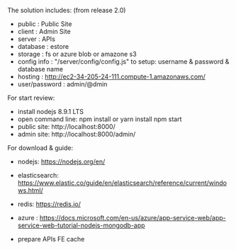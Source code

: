 ﻿The solution includes: (from release 2.0)
- public        : Public Site
- client        : Admin Site
- server        : APIs
- database      : estore
- storage       : fs or azure blob or amazone s3
- config info   : "/server/config/config.js" to setup: username & password & database name
- hosting       : http://ec2-34-205-24-111.compute-1.amazonaws.com/
- user/password : admin/@dmin


For start review:
- install nodejs 8.9.1 LTS
- open command line:
	npm install or yarn install
	npm start
- public site: http://localhost:8000/
- admin  site: http://localhost:8000/admin/


For download & guide:
- nodejs: https://nodejs.org/en/
- elasticsearch: https://www.elastic.co/guide/en/elasticsearch/reference/current/windows.html/
- redis: https://redis.io/
- azure : https://docs.microsoft.com/en-us/azure/app-service-web/app-service-web-tutorial-nodejs-mongodb-app

- prepare APIs FE cache
